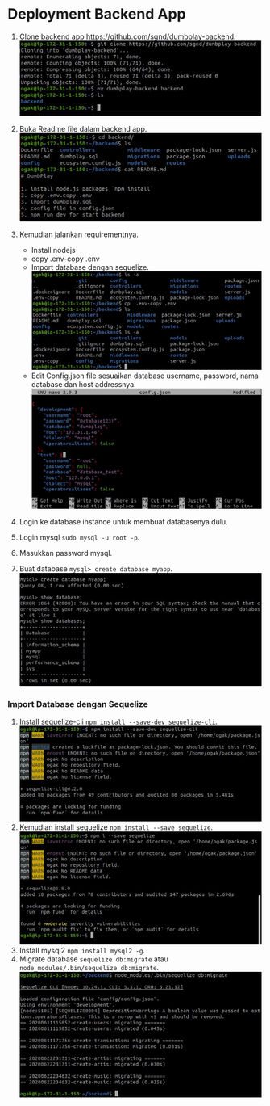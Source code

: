 # Deployment Backend App
1. Clone backend app https://github.com/sgnd/dumbplay-backend.
![Backend App Deployment](screenshot/gambar0.jpg) <br />
2. Buka Readme file dalam backend app.
![Backend App Deployment](screenshot/gambar1.jpg) <br />

3. Kemudian jalankan requirementnya.   
   - Install nodejs
   - copy .env-copy .env
   - Import database dengan sequelize.
   ![Backend App Deployment](screenshot/gambar1a.jpg) <br />
   - Edit Config.json file sesuaikan database username, password, nama database dan host addressnya.
    ![Backend App Deployment](screenshot/gambar1b.jpg) <br />

4. Login ke database instance untuk membuat databasenya dulu.
5. Login mysql ``sudo mysql -u root -p``.
6. Masukkan password mysql.
7. Buat database ``mysql> create database myapp``.
![Backend App Deployment](screenshot/gambar1c.jpg) <br />

### Import Database dengan Sequelize ###
1. Install sequelize-cli ``npm install --save-dev sequelize-cli``.
![Backend App Deployment](screenshot/gambar2.jpg) <br />
2. Kemudian install sequelize ``npm install --save sequelize``.
![Backend App Deployment](screenshot/gambar2a.jpg) <br />
3. Install mysql2 ``npm install mysql2 -g``.
4. Migrate database ``sequelize db:migrate`` atau ``node_modules/.bin/sequelize db:migrate``.
![Backend App Deployment](screenshot/gambar2c.jpg) <br />


